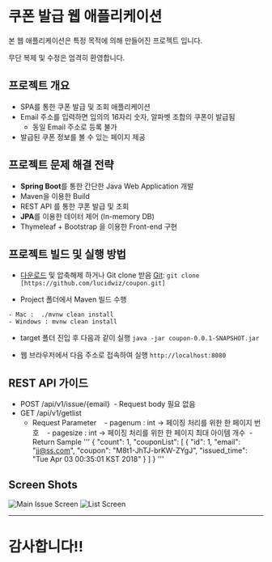 # 쿠폰 발급 웹 애플리케이션

본 웹 애플리케이션은 특정 목적에 의해 만들어진 프로젝트 입니다.

무단 복제 및 수정은 엄격히 환영합니다.

## 프로젝트 개요
* SPA를 통한 쿠폰 발급 및 조회 애플리케이션
* Email 주소를 입력하면 임의의 16자리 숫자, 알파벳 조합의 쿠폰이 발급됨
  - 동일 Email 주소로 등록 불가
* 발급된 쿠폰 정보를 볼 수 있는 페이지 제공




## 프로젝트 문제 해결 전략

* **Spring Boot**를 통한 간단한 Java Web Application 개발
* Maven을 이용한 Build
* REST API 를 통한 쿠폰 발급 및 조회
* **JPA**를 이용한 데이터 제어 (In-memory DB)
* Thymeleaf + Bootstrap 을 이용한 Front-end 구현

## 프로젝트 빌드 및 실행 방법
* [다운로드](https://github.com/lucidwiz/coupon/archive/master.zip) 및 압축해제 하거나 Git clone 받음 [Git](https://spring.io/understanding/Git): `git clone  [https://github.com/lucidwiz/coupon.git]`

* Project 폴더에서 Maven 빌드 수행
```
- Mac :  ./mvnw clean install
- Windows : mvnw clean install
```
* target 폴더 진입 후 다음과 같이 실행
``` java -jar coupon-0.0.1-SNAPSHOT.jar ```

* 웹 브라우저에서 다음 주소로 접속하여 실행
``` http://localhost:8080 ```

## REST API 가이드
* POST /api/v1/issue/{email}
  - Request body 필요 없음
* GET /api/v1/getlist
  - Request Parameter 
    - pagenum : int -> 페이징 처리를 위한 한 페이지 번호
    - pagesize : int -> 페이징 처리를 위한 한 페이지 최대 아이템 개수
  - Return Sample
  '''
  {
    "count": 1,
    "couponList": [
        {
            "id": 1,
            "email": "jj@ss.com",
            "coupon": "M8t1-JhTJ-brKW-ZYgJ",
            "issued_time": "Tue Apr 03 00:35:01 KST 2018"
        }
    ]
  }
  '''


## Screen Shots
![Main Issue Screen](https://github.com/lucidwiz/coupon/blob/master/1.png)
![List Screen](https://github.com/lucidwiz/coupon/blob/master/2.png)


----------


# 감사합니다!!
